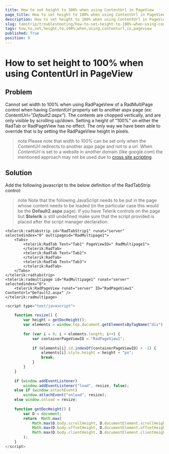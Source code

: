 ```yaml
---
title: How to set height to 100% when using ContentUrl in PageView
page_title: How to set height to 100% when using ContentUrl in PageView | RadTabStrip for ASP.NET AJAX Documentation
description: How to set height to 100% when using ContentUrl in PageView
slug: tabstrip/troubleshooting/how-to-set-height-to-100%-when-using-contenturl-in-pageview
tags: how,to,set,height,to,100%,when,using,contenturl,in,pageview
published: True
position: 0
---
```


# How to set height to 100% when using ContentUrl in PageView



## Problem

Cannot set width to 100% when using RadPageView of a RadMultiPage control when having *ContentUrl* property set to another aspx page (ex: *ContentUrl="Default2.aspx"*). The contents are chopped vertically, and are only visible by scrolling up/down. Setting a height of "100%" on either the RadTab or RadPageView has no effect. The only way we have been able to override that is by setting the RadPageView height in pixels.

>note Please note that width to 100% can be set only when the ContentUrl redirects to another aspx page and not to a url. When *ContentUrl* is set to a website in another domain (like google.com) the mentioned approach may not be used due to [cross site scripting](http://en.wikipedia.org/wiki/Cross-site_scripting).
>


## Solution

Add the following javascript to the below definition of the RadTabStrip control:

>note Note that the following JavaScript needs to be put in the page whose content needs to be loaded (in the particular case this would be the **Default2.aspx** page). If you have Telerik controls on the page but **$telerik** is still undefined make sure that the script provided is placed after the script manager declaration.
>


````ASPNET
<telerik:radtabstrip id="RadTabStrip1" runat="server" selectedindex="0" multipageid="RadMultipage1"> 
    <Tabs>
        <telerik:RadTab Text="Tab1" PageViewID=" RadMultipage1">
        </telerik:RadTab>
        <telerik:RadTab Text="Tab2">
        </telerik:RadTab>
        <telerik:RadTab Text="Tab3">
        </telerik:RadTab>
    </Tabs>
</telerik:radtabstrip>
<telerik:radmultipage id="RadMultipage1" runat="server" selectedindex="0"> 
    <telerik:RadPageView runat="server" ID="RadPageView1" ContentUrl="Default2.aspx" /> 
</telerik:radmultipage>
````

````JavaScript
<script type="text/javascript">
    
    function resize() {
        var height = getDocHeight();
        var elements = window.top.document.getElementsByTagName("div");    
        
        for (var i = 0; i < elements.length; i++) {
            var containerPageViewID = "RadPageView1";
        
            if (elements[i].id.indexOf(containerPageViewID) > -1) {
                elements[i].style.height = height + "px";
                break;
            }
        }
    }
    
    if (window.addEventListener)
        window.addEventListener("load", resize, false);
    else if (window.attachEvent)
        window.attachEvent("onload", resize);
    else window.onload = resize;
    
    function getDocHeight() {
        var D = document;
        return  Math.max(
            Math.max(D.body.scrollHeight, D.documentElement.scrollHeight),
            Math.max(D.body.offsetHeight, D.documentElement.offsetHeight),
            Math.max(D.body.clientHeight, D.documentElement.clientHeight)
        );
    }
</script>
````



